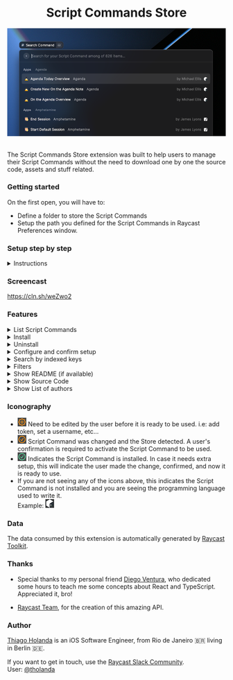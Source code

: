 <div align="center">
  <h1 align="center">Script Commands Store</h1>
  <img src="assets/readme/header.png">
  </br></br>
</div>

The Script Commands Store extension was built to help users to manage their Script Commands without the need to download one by one the source code, assets and stuff related.

### Getting started

On the first open, you will have to:
- Define a folder to store the Script Commands
- Setup the path you defined for the Script Commands in Raycast Preferences window.

### Setup step by step

<details>
 <summary>Instructions</summary>

  At the first time you open Script Commands Store, you will need to define the folder which will be used to store the Script Commands downloaded.

  This is the setup screen. We strongly suggest you define a new folder for it.  
  Example: `~/raycast/script-commands`

  ![](assets/readme/setup/first-screen.png)

  After finishing the first step, the Script Commands Store will be loaded for you, however, this doesn't mean it is fully configured for you, yet.

  In the next step, we will need to inform Raycast which folder it needs to watch. Let's take as example the suggestion above.

  First, open Raycast and press `⌘ Command + ,` and the following window will be presented:

  ![](assets/readme/setup/preferences.png)

  Now, click on `Extensions` (1) ➔ `Scripts` (2) ➔ `Script Commands` (3) ➔ `Add Directories` (4)

  ![](assets/readme/setup/preferences-extensions.png)

  After adding the directory, the right panel should be similar to this

  ![](assets/readme/setup/setup-directory-added.png)

  Voilà, we are ready to install the first Script Command using our Store!

  💡 Tip: Watch the screencast to see the extension in action.

</details>

### Screencast

https://cln.sh/weZwo2

### Features

<details>
 <summary>List Script Commands</summary>

 ![](assets/readme/content/main-list.png)
</details>
<details>
 <summary>Install</summary>

 ![](assets/readme/actions/install.png)
</details>
<details>
 <summary>Uninstall</summary>

 ![](assets/readme/actions/uninstall.png)
</details>
<details>
 <summary>Configure and confirm setup</summary>

 ![](assets/readme/actions/configure.png)  
 ![](assets/readme/actions/confirm.png)
</details>
<details>
 <summary>Search by indexed keys</summary>

 ![](assets/readme/search-bar/search-bar.png)
 - *Categories*: `communication`, `web searches`...
 - *Subcategories*: `github`, `brew`...
 - *Author name*: `things`
 - *Type*: `installed`, `template`, `setup`
 - *Programming language*: `bash`, `swift`, `python`... 
</details>
<details>
 <summary>Filters</summary>

 ![](assets/readme/panels/filter-by.png)
 - Type  
 ![](assets/readme/panels/filter-by-type.png)
 - Languages  
 ![](assets/readme/panels/filter-by-language.png)
</details>
<details>
 <summary>Show README (if available)</summary>

 ![](assets/readme/panels/view-readme.png)
</details>
<details>
 <summary>Show Source Code</summary>

 ![](assets/readme/panels/view-source-code.png)
</details>
<details>
 <summary>Show List of authors</summary>

 ![](assets/readme/panels/authors.png)
</details>

### Iconography

- ![](assets/readme/icons/gear-orange.png) Need to be edited by the user before it is ready to be used. i.e: add token, set a username, etc...
- ![](assets/readme/icons/checkmark-orange.png) Script Command was changed and the Store detected. A user's confirmation is required to activate the Script Command to be used.
- ![](assets/readme/icons/checkmark-green.png) Indicates the Script Command is installed. In case it needs extra setup, this will indicate the user made the change, confirmed, and now it is ready to use.
- If you are not seeing any of the icons above, this indicates the Script Command is not installed and you are seeing the programming language used to write it.  
  Example: ![](assets/readme/icons/language.png)

### Data

The data consumed by this extension is automatically generated by [Raycast Toolkit](https://github.com/raycast/script-commands/tree/master/Tools/Toolkit).
 
### Thanks

- Special thanks to my personal friend [Diego Ventura](https://github.com/diegoventura), who dedicated some hours to teach me some concepts about React and TypeScript. Appreciated it, bro!

- [Raycast Team](https://github.com/orgs/raycast/people), for the creation of this amazing API.

### Author

[Thiago Holanda](https://unnamedd.codes) is an iOS Software Engineer, from Rio de Janeiro 🇧🇷 living in Berlin 🇩🇪.

If you want to get in touch, use the [Raycast Slack Community](https://raycast.com/community).  
User: [@tholanda](https://raycastcommunity.slack.com/team/U01BYRUJZ3J)